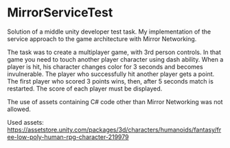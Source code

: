 # MirrorServiceTest
Solution of a middle unity developer test task.
My implementation of the service approach to the game architecture with Mirror Networking.

The task was to create a multiplayer game, with 3rd person controls. In that game you need to touch another player character using dash ability. 
When a player is hit, his character changes color for 3 seconds and becomes invulnerable. The player who successfully hit another player gets a point.
The first player who scored 3 points wins, then, after 5 seconds match is restarted. The score of each player must be displayed.

The use of assets containing C# code other than Mirror Networking was not allowed.

Used assets:
https://assetstore.unity.com/packages/3d/characters/humanoids/fantasy/free-low-poly-human-rpg-character-219979
